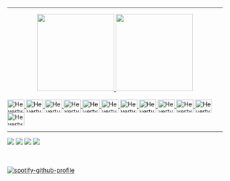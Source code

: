 
--------
<div align="center">
  <a href="https://github.com/hevertydourado">
  <img height="180em" src="https://github-readme-stats.vercel.app/api?username=hevertydourado&&show_icons=true&count_private=true&theme=chartreuse-dark"/>
  <img height="180em" src="https://github-readme-stats.vercel.app/api/top-langs/?username=hevertydourado&theme=chartreuse-dark"/>
</div>
<div style="display: inline_block"><br>
  <img align="center" alt="Heverty-Linux" height="30" width="40" src="https://cdn.jsdelivr.net/gh/devicons/devicon/icons/linux/linux-original.svg">
  <img align="center" alt="Heverty-Kali" height="30" width="40" src="https://www.kali.org/images/kali-logo.svg">
  <img align="center" alt="Heverty-Windows" height="30" width="40" src="https://upload.wikimedia.org/wikipedia/commons/9/94/M_box.svg">
  <img align="center" alt="Heverty-Bash" height="30" width="40" src="https://cdn.jsdelivr.net/gh/devicons/devicon/icons/bash/bash-original.svg">
  <img align="center" alt="Heverty-Python" height="30" width="40" src="https://cdn.jsdelivr.net/gh/devicons/devicon/icons/python/python-original.svg">
  <img align="center" alt="Heverty-WireShrak" height="30" width="40" src="https://www.kali.org/images/tool-logo-wireshark.svg">
  <img align="center" alt="Heverty-Metasploit" height="30" width="40" src="https://www.kali.org/tools/metasploit-framework/images/metasploit-framework-logo.svg">
  <img align="center" alt="Heverty-John" height="30" width="40" src="https://www.kali.org/tools/john/images/john-logo.svg">
  <img align="center" alt="Heverty-sqlmap" height="30" width="40" src="https://www.kali.org/tools/sqlmap/images/sqlmap-logo.svg">
  <img align="center" alt="Heverty-nmap" height="30" width="40" src="https://www.kali.org/tools/nmap/images/nmap-logo.svg">
  <img align="center" alt="Heverty-hydra" height="30" width="40" src="https://www.kali.org/tools/hydra/images/hydra-logo.svg">
  <img align="center" alt="Heverty-BurpSuite" height="30" width="40" src="https://www.kali.org/tools/burpsuite/images/burpsuite-logo.svg">
</div>

--------
  
<div> 
  <a href = "mailto:d0ur4d0@protonmail.com"><img src="https://img.shields.io/badge/ProtonMail-8B89CC?style=for-the-badge&logo=protonmail&logoColor=white" target="_blank"></a>
  <a href="https://t.me/Douratto" target="_blank"><img src="https://img.shields.io/badge/Telegram-2CA5E0?style=for-the-badge&logo=telegram&logoColor=white" target="_blank"></a>
  <a href="https://www.linkedin.com/in/hevertydourado" target="_blank"><img src="https://img.shields.io/badge/-LinkedIn-%230077B5?style=for-the-badge&logo=linkedin&logoColor=white" target="_blank"></a>
  <a href="https://hevertydourado.github.io" target="_blank"><img src="https://img.shields.io/badge/Blogger-FF5722?style=for-the-badge&logo=blogger&logoColor=white" target="_blank"></a>
</div>

<div>
  <br></br>
</div>
  
[![spotify-github-profile](https://spotify-github-profile.vercel.app/api/view?uid=21xoaaw5ycrmvao7qdf4dm7pq&cover_image=true&theme=novatorem&bar_color=53b14f&bar_color_cover=true)](https://spotify-github-profile.vercel.app/api/view?uid=21xoaaw5ycrmvao7qdf4dm7pq&redirect=true)
  
##

<!---
hevertydourado/hevertydourado is a ✨ special ✨ repository because its `README.md` (this file) appears on your GitHub profile.
You can click the Preview link to take a look at your changes.
--->
